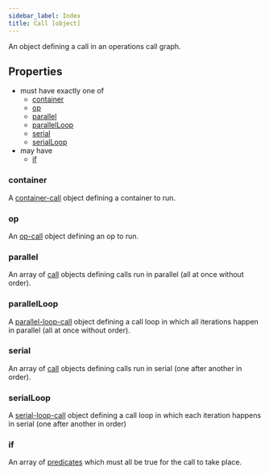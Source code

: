 ```yaml
---
sidebar_label: Index
title: Call [object]
---
```


An object defining a call in an operations call graph.

## Properties
- must have exactly one of
  - [container](#container)
  - [op](#op)
  - [parallel](#parallel)
  - [parallelLoop](#parallelloop)
  - [serial](#serial)
  - [serialLoop](#serialloop)
- may have
  - [if](#if)

### container
A [container-call](container/index.md) object defining a container to run.

### op
An [op-call](op.md) object defining an op to run.

### parallel
An array of [call](index.md) objects defining calls run in parallel (all at once without order).

### parallelLoop
A [parallel-loop-call](parallel-loop.md) object defining a call loop in which all iterations happen in parallel (all at once without order).

### serial
An array of [call](index.md) objects defining calls run in serial (one after another in order).

### serialLoop
A [serial-loop-call](serial-loop.md) object defining a call loop in which each iteration happens in serial (one after another in order)

### if
An array of [predicates](predicate.md) which must all be true for the call to take place.
